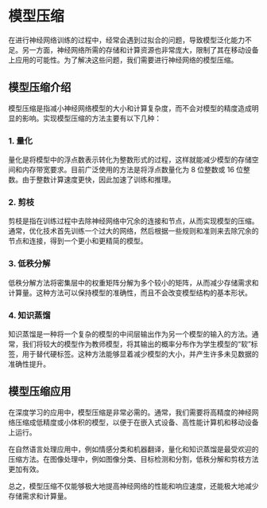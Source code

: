 # 模型压缩

在进行神经网络训练的过程中，经常会遇到过拟合的问题，导致模型泛化能力不足。另一方面，神经网络所需的存储和计算资源也非常庞大，限制了其在移动设备上应用的可能性。为了解决这些问题，我们需要进行神经网络的模型压缩。

## 模型压缩介绍

模型压缩是指减小神经网络模型的大小和计算复杂度，而不会对模型的精度造成明显的影响。实现模型压缩的方法主要有以下几种：

### 1. 量化

量化是将模型中的浮点数表示转化为整数形式的过程，这样就能减少模型的存储空间和内存带宽要求。目前广泛使用的方法是将浮点数量化为 8 位整数或 16 位整数。由于整数计算速度更快，因此加速了训练和推理。

### 2. 剪枝

剪枝是指在训练过程中去除神经网络中冗余的连接和节点，从而实现模型的压缩。通常，优化技术首先训练一个过大的网络，然后根据一些规则和准则来去除冗余的节点和连接，得到一个更小和更精简的模型。

### 3. 低秩分解

低秩分解方法将密集层中的权重矩阵分解为多个较小的矩阵，从而减少存储需求和计算量。这种方法可以保持模型的准确性，而且不会改变模型结构的基本形状。

### 4. 知识蒸馏

知识蒸馏是一种将一个复杂的模型的中间层输出作为另一个模型的输入的方法。通常，我们将较大的模型作为教师模型，将其输出的概率分布作为学生模型的“软”标签，用于替代硬标签。这种方法能够显着减少模型的大小，并产生许多未见数据的准确性提升。

## 模型压缩应用

在深度学习的应用中，模型压缩是非常必需的。通常，我们需要将高精度的神经网络压缩成低精度或小体积的模型，以便于在嵌入式设备、高性能计算机和移动设备上运行。

在自然语言处理应用中，例如情感分类和机器翻译，量化和知识蒸馏是最受欢迎的压缩方法。在图像处理中，例如图像分类、目标检测和分割，低秩分解和剪枝方法更加有效。

总之，模型压缩不仅能够极大地提高神经网络的性能和响应速度，还能极大地减少存储需求和计算量。